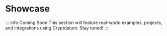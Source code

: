 # Showcase

::: info Coming Soon
This section will feature real-world examples, projects, and integrations using Cryptdatum. Stay tuned!
:::
